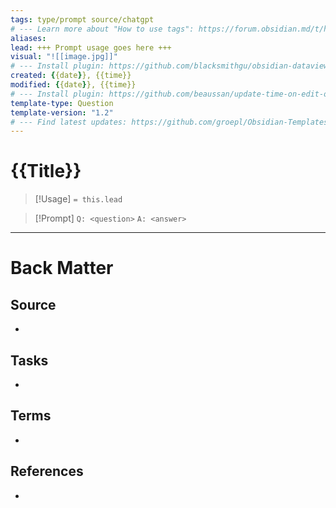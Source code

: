 ```yaml
---
tags: type/prompt source/chatgpt 
# --- Learn more about "How to use tags": https://forum.obsidian.md/t/how-to-use-tags/
aliases:
lead: +++ Prompt usage goes here +++
visual: "![[image.jpg]]"
# --- Install plugin: https://github.com/blacksmithgu/obsidian-dataview
created: {{date}}, {{time}}
modified: {{date}}, {{time}}
# --- Install plugin: https://github.com/beaussan/update-time-on-edit-obsidian
template-type: Question
template-version: "1.2"
# --- Find latest updates: https://github.com/groepl/Obsidian-Templates
---
```


# {{Title}}

<!-- Detailed question from short title in front matter -->

> [!Usage]
> `= this.lead`

> [!Prompt]
> `Q: <question>` 
> `A: <answer>`

<!-- Detailed response or dialog  -->



---
# Back Matter
## Source
<!-- Always keep a link to the source. --> 
- 

## Tasks
<!-- What remains to be done with this note? --> 
- 

## Terms
<!-- Links to definition pages -->
- 

## References
<!-- Links to pages where the answer is used for -->
- 
